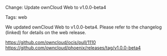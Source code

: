Change: Update ownCloud Web to v1.0.0-beta4

Tags: web

We updated ownCloud Web to v1.0.0-beta4. Please refer to the changelog (linked) for details on the web release.

https://github.com/owncloud/ocis/pull/1110
https://github.com/owncloud/phoenix/releases/tag/v1.0.0-beta4
